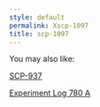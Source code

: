```yaml
---
style: default
permalink: Xscp-1097
title: scp-1097
---
```

You may also like:

[SCP-937](http://scp-wiki.net/scp-937)

[Experiment Log 780 A](http://scp-wiki.net/experiment-log-780-a)
